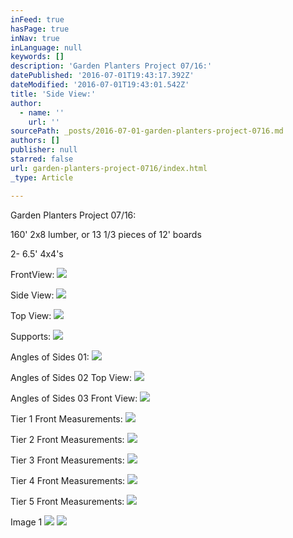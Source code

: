 ```yaml
---
inFeed: true
hasPage: true
inNav: true
inLanguage: null
keywords: []
description: 'Garden Planters Project 07/16:'
datePublished: '2016-07-01T19:43:17.392Z'
dateModified: '2016-07-01T19:43:01.542Z'
title: 'Side View:'
author:
  - name: ''
    url: ''
sourcePath: _posts/2016-07-01-garden-planters-project-0716.md
authors: []
publisher: null
starred: false
url: garden-planters-project-0716/index.html
_type: Article

---
```

Garden Planters Project 07/16:

160' 2x8 lumber, or 13 1/3 pieces of 12' boards

2- 6.5' 4x4's 

FrontView:
![](https://imgflo.herokuapp.com/graph/vahj1ThiexotieMo/c9d278df00773df03e87cb88c6ff4428/croprotate.png?cropheight=768&cropwidth=440&degrees=0&input=https%3A%2F%2Fthe-grid-user-content.s3-us-west-2.amazonaws.com%2Fe1d4e86d-cd7c-4ed0-9053-1d0c9c2109a7.png&x=43&y=0)

Side View:
![](https://imgflo.herokuapp.com/graph/vahj1ThiexotieMo/705419ba1d0b7112f1ceb44e8b16e5e4/croprotate.png?cropheight=827&cropwidth=755&degrees=0&input=https%3A%2F%2Fthe-grid-user-content.s3-us-west-2.amazonaws.com%2F29c59b4b-6807-4c4c-82e7-3b6c89cb3372.png&x=29&y=0)

Top View:
![](https://the-grid-user-content.s3-us-west-2.amazonaws.com/a0f48805-2bfc-47c1-90fe-f48ae34f3886.png)

Supports:
![](https://imgflo.herokuapp.com/graph/vahj1ThiexotieMo/fbbf5362cbb80552c79241fd97bb8aa3/croprotate.png?cropheight=753&cropwidth=614&degrees=0&input=https%3A%2F%2Fthe-grid-user-content.s3-us-west-2.amazonaws.com%2Fcac83f84-0916-4da7-aa57-8983d7f6c9be.png&x=19&y=16)

Angles of Sides 01:
![](https://imgflo.herokuapp.com/graph/vahj1ThiexotieMo/6a008079a03c3ded03677e8abd301b59/croprotate.png?cropheight=330&cropwidth=1277&degrees=0&input=https%3A%2F%2Fthe-grid-user-content.s3-us-west-2.amazonaws.com%2F9fcb45d8-3beb-42bc-8f58-26c3fc130f7b.png&x=0&y=32)

Angles of Sides 02 Top View:
![](https://the-grid-user-content.s3-us-west-2.amazonaws.com/cf4ab52b-c926-4e20-a28a-54d7acaa05bc.png)

Angles of Sides 03 Front View:
![](https://the-grid-user-content.s3-us-west-2.amazonaws.com/95da14f1-8f2f-47db-93f9-047eaa93457b.png)

Tier 1 Front Measurements:
![](https://the-grid-user-content.s3-us-west-2.amazonaws.com/008fd46d-712b-4972-ae91-b76c24651845.png)

Tier 2 Front Measurements:
![](https://the-grid-user-content.s3-us-west-2.amazonaws.com/7f7efc91-1237-4a75-af66-68986c8e4828.png)

Tier 3 Front Measurements:
![](https://the-grid-user-content.s3-us-west-2.amazonaws.com/4cde510c-daf2-4ef7-ad5c-4ae7073842c9.png)

Tier 4 Front Measurements:
![](https://the-grid-user-content.s3-us-west-2.amazonaws.com/2d97f885-9d07-4eb7-92d8-c2d14251140c.png)

Tier 5 Front Measurements:
![](https://the-grid-user-content.s3-us-west-2.amazonaws.com/02f21e8f-8312-4e1b-92d4-52cb16e6c8a2.png)

Image 1
![](https://the-grid-user-content.s3-us-west-2.amazonaws.com/966c6e2e-7195-4320-9f23-21342456ebbc.png)
![](https://the-grid-user-content.s3-us-west-2.amazonaws.com/6381d6bf-60c7-4c08-98ea-571a8e402ccf.png)